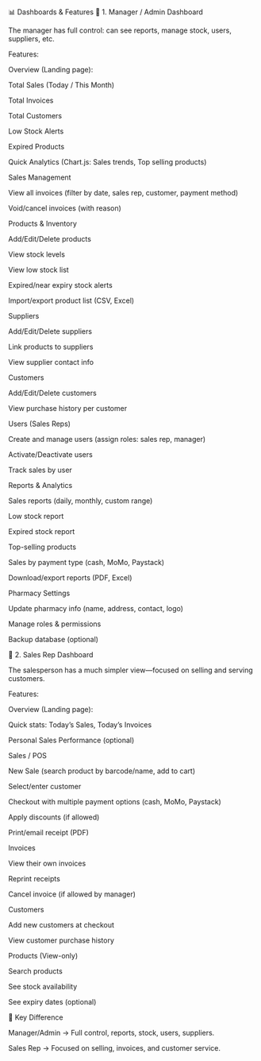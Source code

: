 📊 Dashboards & Features
🔹 1. Manager / Admin Dashboard

The manager has full control: can see reports, manage stock, users, suppliers, etc.

Features:

Overview (Landing page):

Total Sales (Today / This Month)

Total Invoices

Total Customers

Low Stock Alerts

Expired Products

Quick Analytics (Chart.js: Sales trends, Top selling products)

Sales Management

View all invoices (filter by date, sales rep, customer, payment method)

Void/cancel invoices (with reason)

Products & Inventory

Add/Edit/Delete products

View stock levels

View low stock list

Expired/near expiry stock alerts

Import/export product list (CSV, Excel)

Suppliers

Add/Edit/Delete suppliers

Link products to suppliers

View supplier contact info

Customers

Add/Edit/Delete customers

View purchase history per customer

Users (Sales Reps)

Create and manage users (assign roles: sales rep, manager)

Activate/Deactivate users

Track sales by user

Reports & Analytics

Sales reports (daily, monthly, custom range)

Low stock report

Expired stock report

Top-selling products

Sales by payment type (cash, MoMo, Paystack)

Download/export reports (PDF, Excel)

Pharmacy Settings

Update pharmacy info (name, address, contact, logo)

Manage roles & permissions

Backup database (optional)

🔹 2. Sales Rep Dashboard

The salesperson has a much simpler view—focused on selling and serving customers.

Features:

Overview (Landing page):

Quick stats: Today’s Sales, Today’s Invoices

Personal Sales Performance (optional)

Sales / POS

New Sale (search product by barcode/name, add to cart)

Select/enter customer

Checkout with multiple payment options (cash, MoMo, Paystack)

Apply discounts (if allowed)

Print/email receipt (PDF)

Invoices

View their own invoices

Reprint receipts

Cancel invoice (if allowed by manager)

Customers

Add new customers at checkout

View customer purchase history

Products (View-only)

Search products

See stock availability

See expiry dates (optional)

🚦 Key Difference

Manager/Admin → Full control, reports, stock, users, suppliers.

Sales Rep → Focused on selling, invoices, and customer service.